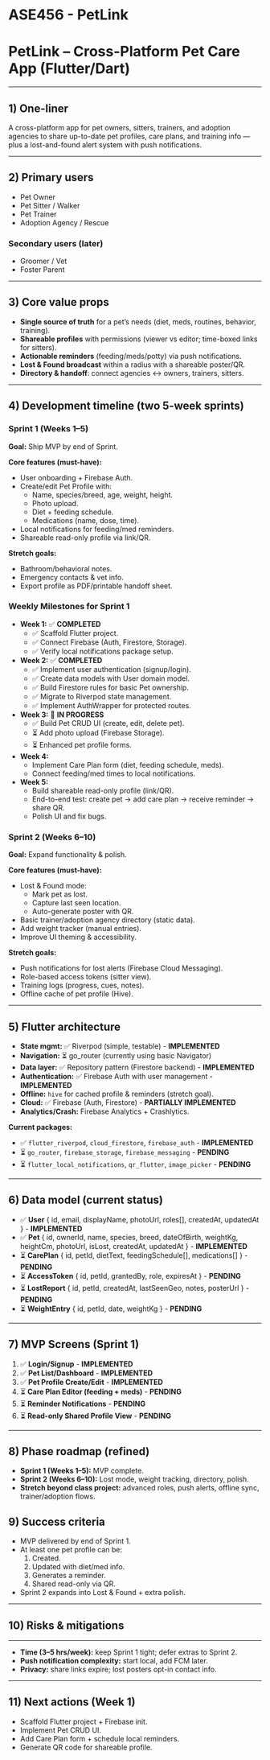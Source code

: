 # ASE456 - PetLink

# PetLink – Cross-Platform Pet Care App (Flutter/Dart)

---

## 1) One-liner

A cross-platform app for pet owners, sitters, trainers, and adoption agencies to share up-to-date pet profiles, care plans, and training info — plus a lost-and-found alert system with push notifications.

---

## 2) Primary users

- Pet Owner
- Pet Sitter / Walker
- Pet Trainer
- Adoption Agency / Rescue
  

### Secondary users (later)

- Groomer / Vet
- Foster Parent

---

## 3) Core value props

- **Single source of truth** for a pet’s needs (diet, meds, routines, behavior, training).
- **Shareable profiles** with permissions (viewer vs editor; time-boxed links for sitters).
- **Actionable reminders** (feeding/meds/potty) via push notifications.
- **Lost & Found broadcast** within a radius with a shareable poster/QR.
- **Directory & handoff**: connect agencies ↔ owners, trainers, sitters.

---

## 4) Development timeline (two 5-week sprints)

### Sprint 1 (Weeks 1–5)

**Goal:** Ship MVP by end of Sprint.

**Core features (must-have):**

- User onboarding + Firebase Auth.
- Create/edit Pet Profile with:
    - Name, species/breed, age, weight, height.
    - Photo upload.
    - Diet + feeding schedule.
    - Medications (name, dose, time).
- Local notifications for feeding/med reminders.
- Shareable read-only profile via link/QR.

**Stretch goals:**

- Bathroom/behavioral notes.
- Emergency contacts & vet info.
- Export profile as PDF/printable handoff sheet.

### Weekly Milestones for Sprint 1

- **Week 1:** ✅ **COMPLETED**
    - ✅ Scaffold Flutter project.
    - ✅ Connect Firebase (Auth, Firestore, Storage).
    - ✅ Verify local notifications package setup.
- **Week 2:** ✅ **COMPLETED**
    - ✅ Implement user authentication (signup/login).
    - ✅ Create data models with User domain model.
    - ✅ Build Firestore rules for basic Pet ownership.
    - ✅ Migrate to Riverpod state management.
    - ✅ Implement AuthWrapper for protected routes.
- **Week 3:** 🔄 **IN PROGRESS**
    - ✅ Build Pet CRUD UI (create, edit, delete pet).
    - ⏳ Add photo upload (Firebase Storage).
    - ⏳ Enhanced pet profile forms.
- **Week 4:**
    - Implement Care Plan form (diet, feeding schedule, meds).
    - Connect feeding/med times to local notifications.
- **Week 5:**
    - Build shareable read-only profile (link/QR).
    - End-to-end test: create pet → add care plan → receive reminder → share QR.
    - Polish UI and fix bugs.

### Sprint 2 (Weeks 6–10)

**Goal:** Expand functionality & polish.

**Core features (must-have):**

- Lost & Found mode:
    - Mark pet as lost.
    - Capture last seen location.
    - Auto-generate poster with QR.
- Basic trainer/adoption agency directory (static data).
- Add weight tracker (manual entries).
- Improve UI theming & accessibility.

**Stretch goals:**

- Push notifications for lost alerts (Firebase Cloud Messaging).
- Role-based access tokens (sitter view).
- Training logs (progress, cues, notes).
- Offline cache of pet profile (Hive).

---

## 5) Flutter architecture

- **State mgmt:** ✅ Riverpod (simple, testable) - **IMPLEMENTED**
- **Navigation:** ⏳ go_router (currently using basic Navigator)
- **Data layer:** ✅ Repository pattern (Firestore backend) - **IMPLEMENTED**
- **Authentication:** ✅ Firebase Auth with user management - **IMPLEMENTED**
- **Offline:** `hive` for cached profile & reminders (stretch goal).
- **Cloud:** ✅ Firebase (Auth, Firestore) - **PARTIALLY IMPLEMENTED**
- **Analytics/Crash:** Firebase Analytics + Crashlytics.

**Current packages:**

- ✅ `flutter_riverpod`, `cloud_firestore`, `firebase_auth` - **IMPLEMENTED**
- ⏳ `go_router`, `firebase_storage`, `firebase_messaging` - **PENDING**
- ⏳ `flutter_local_notifications`, `qr_flutter`, `image_picker` - **PENDING**

---

## 6) Data model (current status)

- ✅ **User** { id, email, displayName, photoUrl, roles[], createdAt, updatedAt } - **IMPLEMENTED**
- ✅ **Pet** { id, ownerId, name, species, breed, dateOfBirth, weightKg, heightCm, photoUrl, isLost, createdAt, updatedAt } - **IMPLEMENTED**
- ⏳ **CarePlan** { id, petId, dietText, feedingSchedule[], medications[] } - **PENDING**
- ⏳ **AccessToken** { id, petId, grantedBy, role, expiresAt } - **PENDING**
- ⏳ **LostReport** { id, petId, createdAt, lastSeenGeo, notes, posterUrl } - **PENDING**
- ⏳ **WeightEntry** { id, petId, date, weightKg } - **PENDING**

---

## 7) MVP Screens (Sprint 1)

1. ✅ **Login/Signup** - **IMPLEMENTED**
2. ✅ **Pet List/Dashboard** - **IMPLEMENTED**
3. ✅ **Pet Profile Create/Edit** - **IMPLEMENTED**
4. ⏳ **Care Plan Editor (feeding + meds)** - **PENDING**
5. ⏳ **Reminder Notifications** - **PENDING**
6. ⏳ **Read-only Shared Profile View** - **PENDING**

---

## 8) Phase roadmap (refined)

- **Sprint 1 (Weeks 1–5):** MVP complete.
- **Sprint 2 (Weeks 6–10):** Lost mode, weight tracking, directory, polish.
- **Stretch beyond class project:** advanced roles, push alerts, offline sync, trainer/adoption flows.

## 9) Success criteria

- MVP delivered by end of Sprint 1.
- At least one pet profile can be:
    1. Created.
    2. Updated with diet/med info.
    3. Generates a reminder.
    4. Shared read-only via QR.
- Sprint 2 expands into Lost & Found + extra polish.

---

## 10) Risks & mitigations

---

- **Time (3–5 hrs/week):** keep Sprint 1 tight; defer extras to Sprint 2.
- **Push notification complexity:** start local, add FCM later.
- **Privacy:** share links expire; lost posters opt-in contact info.

---

## 11) Next actions (Week 1)

- Scaffold Flutter project + Firebase init.
- Implement Pet CRUD UI.
- Add Care Plan form + schedule local reminders.
- Generate QR code for shareable profile.